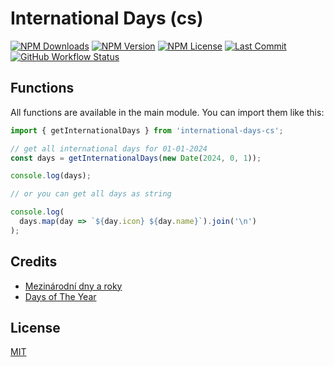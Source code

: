 # International Days (cs)

[![NPM Downloads](https://img.shields.io/npm/dm/international-days-cs?style=for-the-badge)](https://www.npmjs.com/package/international-days-cs)
[![NPM Version](https://img.shields.io/npm/v/international-days-cs?style=for-the-badge)](https://www.npmjs.com/package/international-days-cs)
[![NPM License](https://img.shields.io/npm/l/international-days-cs?style=for-the-badge)](https://github.com/OzzyCzech/international-days-cs/blob/main/LICENSE)
[![Last Commit](https://img.shields.io/github/last-commit/OzzyCzech/international-days-cs?style=for-the-badge)](https://github.com/OzzyCzech/international-days-cs/commits/main)
[![GitHub Workflow Status](https://img.shields.io/github/actions/workflow/status/OzzyCzech/international-days-cs/main.yml?style=for-the-badge)](https://github.com/OzzyCzech/international-days-cs/actions)

## Functions

All functions are available in the main module. You can import them like this:

```javascript
import { getInternationalDays } from 'international-days-cs';

// get all international days for 01-01-2024
const days = getInternationalDays(new Date(2024, 0, 1));

console.log(days);

// or you can get all days as string

console.log(
  days.map(day => `${day.icon} ${day.name}`).join('\n')
);
```

## Credits

- [Mezinárodní dny a roky](https://cs.wikipedia.org/wiki/Mezinárodní_dny_a_roky)
- [Days of The Year](https://www.daysoftheyear.com/)

## License

[MIT](./LICENSE)
